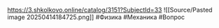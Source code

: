 https://3.shkolkovo.online/catalog/3151?SubjectId=33
![[Source/Pasted image 20250414184725.png]]
#Физика #Механика #Вопрос